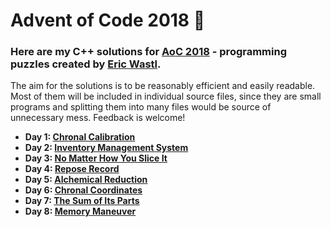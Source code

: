 # Advent of Code 2018 :christmas_tree:

### Here are my C++ solutions for [AoC 2018](https://adventofcode.com/) - programming puzzles created by [Eric Wastl](http://was.tl/).
The aim for the solutions is to be reasonably efficient and easily readable. Most of them will be included in individual source files, since they are small programs and splitting them into many files would be source of unnecessary mess. Feedback is welcome!


- **Day 1: [Chronal Calibration](Day1/Day1/Source.cpp)**
- **Day 2: [Inventory Management System](Day2/Day2/Source.cpp)**
- **Day 3: [No Matter How You Slice It](Day3/Day3/Source.cpp)**
- **Day 4: [Repose Record](Day4/Day4/Source.cpp)**
- **Day 5: [Alchemical Reduction](Day5/Day5/Source.cpp)**
- **Day 6: [Chronal Coordinates](Day6/Day6/Source.cpp)**
- **Day 7: [The Sum of Its Parts](Day7/Day7/Source.cpp)**
- **Day 8: [Memory Maneuver](Day8/Day8/Source.cpp)**
